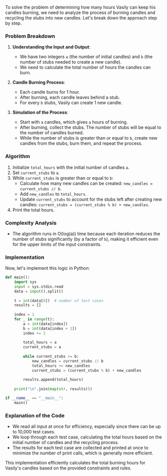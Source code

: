 To solve the problem of determining how many hours Vasily can keep his candles burning, we need to analyze the process of burning candles and recycling the stubs into new candles. Let's break down the approach step by step.

### Problem Breakdown

1. **Understanding the Input and Output**:
   - We have two integers `a` (the number of initial candles) and `b` (the number of stubs needed to create a new candle).
   - We need to calculate the total number of hours the candles can burn.

2. **Candle Burning Process**:
   - Each candle burns for 1 hour.
   - After burning, each candle leaves behind a stub.
   - For every `b` stubs, Vasily can create 1 new candle.

3. **Simulation of the Process**:
   - Start with `a` candles, which gives `a` hours of burning.
   - After burning, collect the stubs. The number of stubs will be equal to the number of candles burned.
   - While the number of stubs is greater than or equal to `b`, create new candles from the stubs, burn them, and repeat the process.

### Algorithm

1. Initialize `total_hours` with the initial number of candles `a`.
2. Set `current_stubs` to `a`.
3. While `current_stubs` is greater than or equal to `b`:
   - Calculate how many new candles can be created: `new_candles = current_stubs // b`.
   - Add `new_candles` to `total_hours`.
   - Update `current_stubs` to account for the stubs left after creating new candles: `current_stubs = (current_stubs % b) + new_candles`.
4. Print the total hours.

### Complexity Analysis
- The algorithm runs in O(log(a)) time because each iteration reduces the number of stubs significantly (by a factor of `b`), making it efficient even for the upper limits of the input constraints.

### Implementation

Now, let's implement this logic in Python:

```python
def main():
    import sys
    input = sys.stdin.read
    data = input().split()
    
    t = int(data[0])  # number of test cases
    results = []
    
    index = 1
    for _ in range(t):
        a = int(data[index])
        b = int(data[index + 1])
        index += 2
        
        total_hours = a
        current_stubs = a
        
        while current_stubs >= b:
            new_candles = current_stubs // b
            total_hours += new_candles
            current_stubs = (current_stubs % b) + new_candles
        
        results.append(total_hours)
    
    print("\n".join(map(str, results)))

if __name__ == "__main__":
    main()
```

### Explanation of the Code
- We read all input at once for efficiency, especially since there can be up to 10,000 test cases.
- We loop through each test case, calculating the total hours based on the initial number of candles and the recycling process.
- The results for each test case are collected and printed at once to minimize the number of print calls, which is generally more efficient.

This implementation efficiently calculates the total burning hours for Vasily's candles based on the provided constraints and rules.
